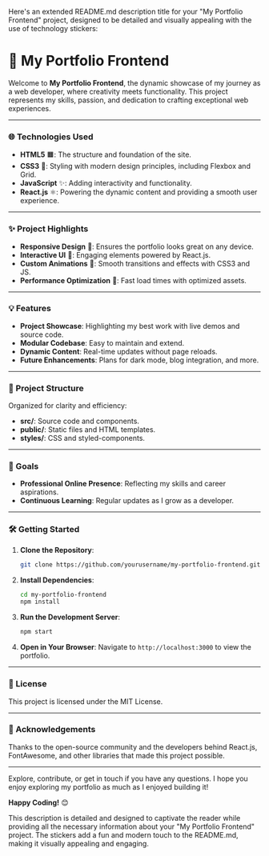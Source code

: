 Here's an extended README.md description title for your "My Portfolio Frontend" project, designed to be detailed and visually appealing with the use of technology stickers:


# 🚀 My Portfolio Frontend

Welcome to **My Portfolio Frontend**, the dynamic showcase of my journey as a web developer, where creativity meets functionality. This project represents my skills, passion, and dedication to crafting exceptional web experiences.

---

### 🌐 Technologies Used

- **HTML5** 🟧: The structure and foundation of the site.
- **CSS3** 🎨: Styling with modern design principles, including Flexbox and Grid.
- **JavaScript** ✨: Adding interactivity and functionality.
- **React.js** ⚛️: Powering the dynamic content and providing a smooth user experience.

---

### ✨ Project Highlights

- **Responsive Design** 📱: Ensures the portfolio looks great on any device.
- **Interactive UI** 🎯: Engaging elements powered by React.js.
- **Custom Animations** 🎥: Smooth transitions and effects with CSS3 and JS.
- **Performance Optimization** 🚀: Fast load times with optimized assets.

---

### 💡 Features

- **Project Showcase**: Highlighting my best work with live demos and source code.
- **Modular Codebase**: Easy to maintain and extend.
- **Dynamic Content**: Real-time updates without page reloads.
- **Future Enhancements**: Plans for dark mode, blog integration, and more.

---

### 📂 Project Structure

Organized for clarity and efficiency:

- **src/**: Source code and components.
- **public/**: Static files and HTML templates.
- **styles/**: CSS and styled-components.

---

### 🎯 Goals

- **Professional Online Presence**: Reflecting my skills and career aspirations.
- **Continuous Learning**: Regular updates as I grow as a developer.

---

### 🛠️ Getting Started

1. **Clone the Repository**:
   ```bash
   git clone https://github.com/yourusername/my-portfolio-frontend.git
   ```

2. **Install Dependencies**:
   ```bash
   cd my-portfolio-frontend
   npm install
   ```

3. **Run the Development Server**:
   ```bash
   npm start
   ```

4. **Open in Your Browser**:
   Navigate to `http://localhost:3000` to view the portfolio.

---

### 📜 License

This project is licensed under the MIT License.

---

### 🙏 Acknowledgements

Thanks to the open-source community and the developers behind React.js, FontAwesome, and other libraries that made this project possible.

---

Explore, contribute, or get in touch if you have any questions. I hope you enjoy exploring my portfolio as much as I enjoyed building it!

**Happy Coding!** 😊

This description is detailed and designed to captivate the reader while providing all the necessary information about your "My Portfolio Frontend" project. The stickers add a fun and modern touch to the README.md, making it visually appealing and engaging.

